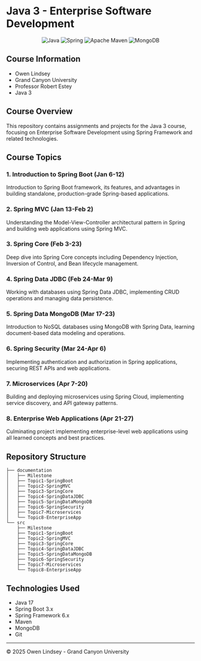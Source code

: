 # Java 3 - Enterprise Software Development

<div align="center">
  
![Java](https://img.shields.io/badge/java-%23ED8B00.svg?style=for-the-badge&logo=openjdk&logoColor=white)
![Spring](https://img.shields.io/badge/spring-%236DB33F.svg?style=for-the-badge&logo=spring&logoColor=white)
![Apache Maven](https://img.shields.io/badge/Apache%20Maven-C71A36?style=for-the-badge&logo=Apache%20Maven&logoColor=white)
![MongoDB](https://img.shields.io/badge/MongoDB-%234ea94b.svg?style=for-the-badge&logo=mongodb&logoColor=white)

</div>

## Course Information
- Owen Lindsey
- Grand Canyon University
- Professor Robert Estey
- Java 3

## Course Overview
This repository contains assignments and projects for the Java 3 course, focusing on Enterprise Software Development using Spring Framework and related technologies.

## Course Topics

### 1. Introduction to Spring Boot (Jan 6-12)
Introduction to Spring Boot framework, its features, and advantages in building standalone, production-grade Spring-based applications.

### 2. Spring MVC (Jan 13-Feb 2)
Understanding the Model-View-Controller architectural pattern in Spring and building web applications using Spring MVC.

### 3. Spring Core (Feb 3-23)
Deep dive into Spring Core concepts including Dependency Injection, Inversion of Control, and Bean lifecycle management.

### 4. Spring Data JDBC (Feb 24-Mar 9)
Working with databases using Spring Data JDBC, implementing CRUD operations and managing data persistence.

### 5. Spring Data MongoDB (Mar 17-23)
Introduction to NoSQL databases using MongoDB with Spring Data, learning document-based data modeling and operations.

### 6. Spring Security (Mar 24-Apr 6)
Implementing authentication and authorization in Spring applications, securing REST APIs and web applications.

### 7. Microservices (Apr 7-20)
Building and deploying microservices using Spring Cloud, implementing service discovery, and API gateway patterns.

### 8. Enterprise Web Applications (Apr 21-27)
Culminating project implementing enterprise-level web applications using all learned concepts and best practices.

## Repository Structure
```
├── documentation
│   ├── Milestone
│   ├── Topic1-SpringBoot
│   ├── Topic2-SpringMVC
│   ├── Topic3-SpringCore
│   ├── Topic4-SpringDataJDBC
│   ├── Topic5-SpringDataMongoDB
│   ├── Topic6-SpringSecurity
│   ├── Topic7-Microservices
│   └── Topic8-EnterpriseApp
└── src
    ├── Milestone
    ├── Topic1-SpringBoot
    ├── Topic2-SpringMVC
    ├── Topic3-SpringCore
    ├── Topic4-SpringDataJDBC
    ├── Topic5-SpringDataMongoDB
    ├── Topic6-SpringSecurity
    ├── Topic7-Microservices
    └── Topic8-EnterpriseApp
```

## Technologies Used
- Java 17
- Spring Boot 3.x
- Spring Framework 6.x
- Maven
- MongoDB
- Git

---
© 2025 Owen Lindsey - Grand Canyon University
